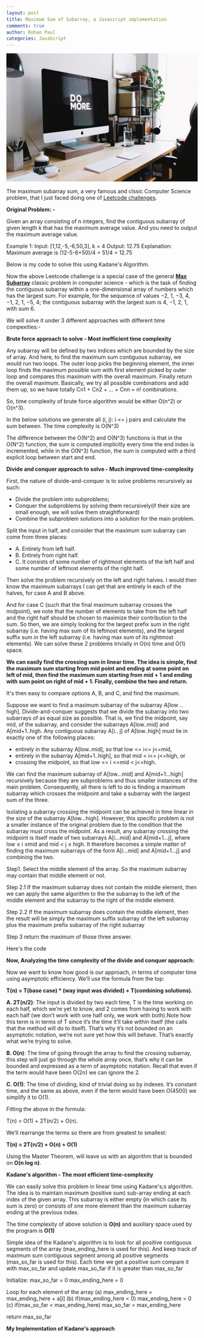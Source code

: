 ```yaml
---
layout: post
title: Maximum Sum of Subarray, a Javascript implementation
comments: true
author: Rohan Paul
categories: JavaScript
---
```

<img src="/images/fulls/Max-Subarray-Sum-Kadane.jpeg" class="fit image">

The maximum subarray sum, a very famous and clssic Computer Science problem, that I just faced doing one of [Leetcode challenges](https://leetcode.com/problems/maximum-average-subarray-i/#/description).

**Original Problem: -**

Given an array consisting of n integers, find the contiguous subarray of given length k that has the maximum average value. And you need to output the maximum average value.

Example 1:
Input: [1,12,-5,-6,50,3], k = 4
Output: 12.75
Explanation: Maximum average is (12-5-6+50)/4 = 51/4 = 12.75

Below is my code to solve this using Kadane's Algorithm.

<script src="https://gist.github.com/rohan-paul/812601b55ff02bfc7fdf201febedbbd1.js"></script>


Now the above Leetcode challenge is a special case of the general [**Max Subarray**](https://en.wikipedia.org/wiki/Maximum_subarray_problem) classic problem in computer science - which is the task of finding the contiguous subarray within a one-dimensional array of numbers which has the largest sum. For example, for the sequence of values −2, 1, −3, 4, −1, 2, 1, −5, 4; the contiguous subarray with the largest sum is 4, −1, 2, 1, with sum 6.

We will solve it under 3 different approaches with different time compexities:-

**Brute force approach to solve - Most inefficient time complexity**

Any subarray will be defined by two indices which are bounded by the size of array. And here, to find the maximum sum contiguous subarray, we would run two loops. The outer loop picks the beginning element, the inner loop finds the maximum possible sum with first element picked by outer loop and compares this maximum with the overall maximum. Finally return the overall maximum. Basically, we try all possible combinations and add them up, so we have totally Cn1 + Cn2 + ... + Cnn = n! combinations.

So, time complexity of brute force algorithm would be either O(n^2) or O(n^3).

In the below solutions we generate all (i, j): i <= j pairs and calculate the sum between. The time complexity is O(N^3)

The difference between the O(N^2) and O(N^3) functions is that in the O(N^2) function, the sum is computed implicitly every time the end index is incremented, while in the O(N^3) function, the sum is computed with a third explicit loop between start and end.


<script src="https://gist.github.com/rohan-paul/f1d5fc300939068950329f50c33a87e3.js"></script>



**Divide and conquer approach to solve - Much improved time-complexity**

First, the nature of divide-and-conquer is to solve problems recursively as such:

- Divide the problem into subproblems;
- Conquer the subproblems by solving them recursively(if their size are small enough, we will solve them straightforward)
- Combine the subproblem solutions into a solution for the main problem.


Split the input in half, and consider that the maximum sum subarray can come from three places:

- A. Entirely from left half.
- B. Entirely from right half.
- C. It consists of some number of rightmost elements of the left half and some number of leftmost elements of the right half.


Then solve the problem recursively on the left and right halves.  I would then know the maximum subarrays I can get that are entirely in each of the halves, for case A and B above.

And for case C (such that the final maximum subarray crosses the midpoint), we note that the number of elements to take from the left half and the right half should be chosen to maximize their contribution to the sum. So then, we are simply looking for the largest prefix sum in the right subarray (i.e. having max sum of its leftmost elements), and the largest suffix sum in the left subarray (i.e. having max sum of its rightmost elements). We can solve these 2 problems trivially in O(n) time and O(1) space.

**We can easily find the crossing sum in linear time. The idea is simple, find the maximum sum starting from mid point and ending at some point on left of mid, then find the maximum sum starting from mid + 1 and ending with sum point on right of mid + 1. Finally, combine the two and return.**

It's then easy to compare options A, B, and C, and find the maximum.


Suppose we want to find a maximum subarray of the subarray A[low .. high]. Divide-and-conquer suggests that we divide the subarray into two subarrays of as equal size as possible. That is, we find the midpoint, say mid, of the subarray, and consider the subarrays A[low..mid] and A[mid+1..high. Any contiguous subarray A[i.. j] of A[low..high] must lie in exactly one of the following places:

- entirely in the subarray A[low..mid], so that low <= i<= j<=mid,
- entirely in the subarray A[mid+1..high], so that mid < i<= j<=high, or
- crossing the midpoint, so that low <= i <=mid < j<=high.

We can find the maximum subarray of A[low…mid] and A[mid+1…high] recursively because they are subproblems and thus smaller instances of the main problem. Consequently, all there is left to do is finding a maximum subarray which crosses the midpoint and take a subarray with the largest sum of the three. 

Isolating a subarray crossing the midpoint can be achieved in time linear in the size of the subarray A[low…high]. However, this specific problem is not a smaller instance of the original problem due to the condition that the subarray must cross the midpoint. As a result, any subarray crossing the midpoint is itself made of two subarrays A[i…mid] and A[mid+1…j], where 
low ≤ i ≤mid and mid < j ≤ high. 
It therefore becomes a simple matter of finding the maximum subarrays of the form A[i…mid] and A[mid+1…j] and combining the two.


Step1. Select the middle element of the array.
So the maximum subarray may contain that middle element or not.

Step 2.1 If the maximum subarray does not contain the middle element, then we can apply the same algorithm to the the subarray to the left of the middle element and the subarray to the right of the middle element.

Step 2.2 If the maximum subarray does contain the middle element, then the result will be simply the maximum suffix subarray of the left subarray plus the maximum prefix subarray of the right subarray

Step 3 return the maximum of those three answer.

Here's the code

<script src="https://gist.github.com/rohan-paul/be2aef2124c1931c1e4a584fccf9ffa9.js"></script>

**Now, Analyzing the time complexity of the divide and conquer approach:**

Now we want to know how good is our approach, in terms of computer time using asymptotic efficiency. We’ll use the formula from the top:

**T(n) = T(base case) * (way input was divided) + T(combining solutions).**

 **A. 2T(n/2)**: The input is divided by two each time, T is the time working on each half, which we’re yet to know, and 2 comes from having to work with each half (we don’t work with one half only, we work with both).Note how this term is in terms of T since it’s the time it’ll take within itself (the calls that the method will do to itself). That’s why it’s not bounded on an asymptotic notation, we’re not sure yet how this will behave. That’s exactly what we’re trying to solve.

 **B. O(n)**: The time of going through the array to find the crossing subarray, this step will just go through the whole array once, that’s why it can be bounded and expressed as a term of asymptotic notation. Recall that even if the term would have been O(2n) we can ignore the 2.

 **C. O(1)**: The time of dividing, kind of trivial doing so by indexes. It’s constant time, and the same as above, even if the term would have been O(4500) we simplify it to O(1).


Fitting the above in the formula:

T(n) = O(1) + 2T(n/2) + O(n).

We’ll rearrange the terms so there are from greatest to smallest:

**T(n) = 2T(n/2) + O(n) + O(1)**

Using the Master Theorem, will leave us with an algorithm that is bounded on **O(n log n)**.



**Kadane's algorithm - The most efficient time-complexity**

We can easily solve this problem in linear time using Kadane's;s algorithm. The idea is to maintain maximum (positive sum) sub-array ending at each index of the given array. This subarray is either empty (in which case its sum is zero) or consists of one more element than the maximum subarray ending at the previous index.

The time complexity of above solution is **O(n)** and auxiliary space used by the program is **O(1)**

Simple idea of the Kadane's algorithm is to look for all positive contiguous segments of the array (max_ending_here is used for this). And keep track of maximum sum contiguous segment among all positive segments (max_so_far is used for this). Each time we get a positive sum compare it with max_so_far and update max_so_far if it is greater than max_so_far

Initialize: max_so_far = 0
max_ending_here = 0

Loop for each element of the array
(a) max_ending_here = max_ending_here + a[i]
(b) if(max_ending_here < 0) max_ending_here = 0
(c) if(max_so_far < max_ending_here) max_so_far = max_ending_here

return max_so_far

**My Implementation of Kadane's approach**


<script src="https://gist.github.com/rohan-paul/2663fd64a693ae18b07dfbd04e8412c2.js"></script>
